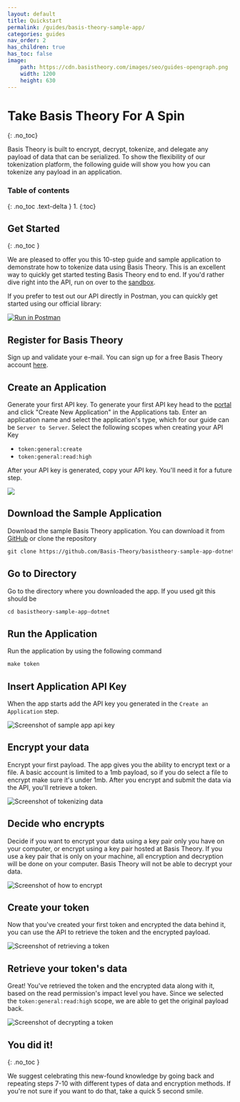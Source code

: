 ```yaml
---
layout: default
title: Quickstart
permalink: /guides/basis-theory-sample-app/
categories: guides
nav_order: 2
has_children: true
has_toc: false
image:
    path: https://cdn.basistheory.com/images/seo/guides-opengraph.png
    width: 1200
    height: 630
---
```


# Take Basis Theory For A Spin
{: .no_toc}

Basis Theory is built to encrypt, decrypt, tokenize, and delegate any payload of data that can be serialized. To show the flexibility of our tokenization platform, the following guide will show you how you can tokenize any payload in an application.

### Table of contents
{: .no_toc .text-delta }
1. 
{:toc}

## Get Started
{: .no_toc }

We are pleased to offer you this 10-step guide and sample application to demonstrate how to tokenize data using Basis Theory. This is an excellent way to quickly get started testing Basis Theory end to end. If you'd rather dive right into the API, run on over to the [sandbox](https://portal.basistheory.com/sandbox).

If you prefer to test out our API directly in Postman, you can quickly get started using our official library: 

[![Run in Postman](https://run.pstmn.io/button.svg)](https://app.getpostman.com/run-collection/14036973-bd016246-4d82-4753-82a0-e75a07d167c9?action=collection%2Ffork&collection-url=entityId%3D14036973-bd016246-4d82-4753-82a0-e75a07d167c9%26entityType%3Dcollection%26workspaceId%3Dcca928dd-d01d-4c7d-9002-84d5f2b33a63)


## Register for Basis Theory

Sign up and validate your e-mail. You can sign up for a free Basis Theory account [here](https://portal.basistheory.com/register).

## Create an Application

Generate your first API key. To generate your first API key head to the [portal](https://portal.basistheory.com/applications) and click "Create New Application" in the Applications tab. Enter an application name and select the application's type, which for our guide can be `Server to Server`. Select the following scopes when creating your API Key

- `token:general:create`
- `token:general:read:high`

After your API key is generated, copy your API key. You'll need it for a future step.

<img src="/assets/images/quickstart/capture_api_key.png">

## Download the Sample Application

Download the sample Basis Theory application. You can download it from [GitHub](https://github.com/Basis-Theory/basistheory-sample-app-dotnet) or clone the repository

```html
git clone https://github.com/Basis-Theory/basistheory-sample-app-dotnet.git
```

## Go to Directory

Go to the directory where you downloaded the app. If you used git this should be 

```html
cd basistheory-sample-app-dotnet
```

## Run the Application

Run the application by using the following command 

```html
make token
```

## Insert Application API Key

When the app starts add the API key you generated in the `Create an Application` step.

![Screenshot of sample app api key](/assets/images/quickstart/step_1.png "Screenshot of sample app api key")

## Encrypt your data

Encrypt your first payload. The app gives you the ability to encrypt text or a file. A basic account is limited to a 1mb payload, so if you do select a file to encrypt make sure it's under 1mb. After you encrypt and submit the data via the API, you'll retrieve a token.

![Screenshot of tokenizing data ](/assets/images/quickstart/step_2.png "Screenshot of tokenizing data")

## Decide who encrypts

Decide if you want to encrypt your data using a key pair only you have on your computer, or encrypt using a key pair hosted at Basis Theory. If you use a key pair that is only on your machine, all encryption and decryption will be done on your computer. Basis Theory will not be able to decrypt your data.

![Screenshot of how to encrypt](/assets/images/quickstart/step_3.png "Screenshot of how to encrypt")

## Create your token

Now that you've created your first token and encrypted the data behind it, you can use the API to retrieve the token and the encrypted payload.

![Screenshot of retrieving a token](/assets/images/quickstart/step_4.png "Screenshot of retrieving a token")

## Retrieve your token's data

Great! You've retrieved the token and the encrypted data along with it, based on the read permission's impact level you have. Since we selected the `token:general:read:high` scope, we are able to get the original payload back. 

![Screenshot of decrypting a token](/assets/images/quickstart/step_5.png "Screenshot of decrypting a token")

## You did it! 
{: .no_toc }

We suggest celebrating this new-found knowledge by going back and repeating steps 7-10 with different types of data and encryption methods. If you're not sure if you want to do that, take a quick 5 second smile.
